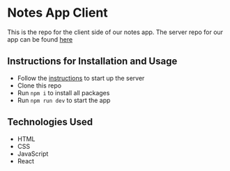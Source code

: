# Notes App Client

This is the repo for the client side of our notes app. The server repo for our app can be found [here](https://github.com/jgooday48/Lap3-Project-Server)

## Instructions for Installation and Usage
- Follow the [instructions](https://github.com/jgooday48/Lap3-Project-Server) to start up the server
- Clone this repo
- Run `npm i` to install all packages
- Run `npm run dev` to start the app

## Technologies Used
- HTML
- CSS
- JavaScript
- React
